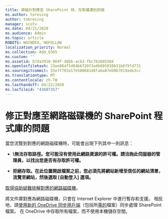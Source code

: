 ```yaml
---
title: 將磁片對應至 SharePoint 時，存取權遭到拒絕
ms.author: toresing
author: tomresing
manager: scotv
ms.date: 04/21/2020
ms.audience: Admin
ms.topic: article
ROBOTS: NOINDEX, NOFOLLOW
localization_priority: Normal
ms.collection: Adm_O365
ms.custom: ''
ms.assetid: b7da3918-969f-40bb-acb3-fbc762605504
ms.openlocfilehash: 23ee86df5404b6f20f3a4b605038b31b6f9fd731
ms.sourcegitcommit: 55eff703a17e500681d8fa6a87eb067019ade3cc
ms.translationtype: MT
ms.contentlocale: zh-TW
ms.lasthandoff: 04/22/2020
ms.locfileid: "43687357"
---
```

# <a name="fix-problems-with-sharepoint-libraries-mapped-to-network-drives"></a>修正對應至網路磁碟機的 SharePoint 程式庫的問題

當您流覽到對應的網路磁碟機時，可能會出現下列其中一則訊息：
  
- **\\無法存取路徑。您可能沒有使用此網路資源的許可權。請洽詢此伺服器的管理員，以找出您是否有存取許可權。**

- **拒絕存取。在此位置開啟檔案之前，您必須先將網站新增至信任的網站清單，流覽至網站，然後選取 [自動登入] 選項。**

[取得協助疑難排解對應的網路磁碟機](https://docs.microsoft.com/sharepoint/support/administration/troubleshoot-mapped-network-drives)。
  
將文件庫對應為網路磁碟機，只會在 Internet Explorer 中進行暫存和支援。 相反地，請[使用新的 OneDrive 同步用戶端](https://support.office.com/article/6de9ede8-5b6e-4503-80b2-6190f3354a88.aspx)（包括所[需的](https://support.office.com/article/0e6860d3-d9f3-4971-b321-7092438fb38e.aspx)檔案）同步處理 SharePoint 檔案。 在 OneDrive 中存取所有檔案，而不使用本機儲存空間。
  